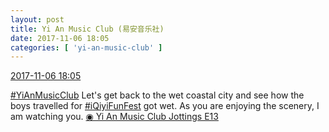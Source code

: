```yaml
---
layout: post
title: Yi An Music Club (易安音乐社)
date: 2017-11-06 18:05
categories: [ 'yi-an-music-club' ]
---
```


<div class="weibo-info">
  <a href="http://weibo.com/6094546964/FtQTk99zB">2017-11-06 18:05</a>
</div>

[#YiAnMusicClub](http://weibo.com/p/100808beae2e3e05b17b64f63ebedca39f19b2/super_index) Let's get back to the wet coastal city and see how the boys travelled for [#iQiyiFunFest](http://weibo.com/p/100808511b95108de572a0bfc6b0b5b31d7eb2) got wet. As you are enjoying the scenery, I am watching you. [◉ Yi An Music Club Jottings E13](http://www.bilibili.com/video/av16073582/)
